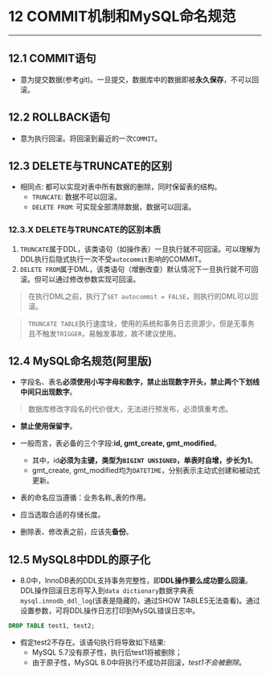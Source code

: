 # 12 COMMIT机制和MySQL命名规范

*****

## 12.1 COMMIT语句

* 意为提交数据(参考git)。一旦提交，数据库中的数据即被**永久保存**，不可以回滚。

## 12.2 ROLLBACK语句

* 意为执行回滚。将回滚到最近的一次`COMMIT`。

## 12.3 DELETE与TRUNCATE的区别

* 相同点: 都可以实现对表中所有数据的删除，同时保留表的结构。
    * `TRUNCATE`: 数据不可以回滚。
    * `DELETE FROM`: 可实现全部清除数据，数据可以回滚。

### 12.3.X DELETE与TRUNCATE的区别本质

1. `TRUNCATE`属于DDL，该类语句（如操作表）一旦执行就不可回滚。可以理解为DDL执行后隐式执行一次不受`autocommit`影响的COMMIT。
2. `DELETE FROM`属于DML，该类语句（增删改查）默认情况下一旦执行就不可回滚。但可以通过修改参数实现可回滚。

> 在执行DML之前，执行了`SET autocommit = FALSE`，则执行的DML可以回滚。

> `TRUNCATE TABLE`执行速度块，使用的系统和事务日志资源少。但是无事务且不触发`TRIGGER`，易触发事故，故不建议使用。

## 12.4 MySQL命名规范(阿里版)

* 字段名、表名**必须使用小写字母和数字，禁止出现数字开头，禁止两个下划线中间只出现数字**。

> 数据库修改字段名的代价很大，无法进行预发布，必须慎重考虑。

* **禁止使用保留字**。

* 一般而言，表必备的三个字段:**id, gmt_create, gmt_modified**。
    * 其中，id**必须为主键，类型为`BIGINT UNSIGNED`，单表时自增，步长为1**。
    * gmt_create, gmt_modified均为`DATETIME`，分别表示主动式创建和被动式更新。

* 表的命名应当遵循：业务名称_表的作用。

* 应当选取合适的存储长度。

* 删除表、修改表之前，应该先**备份**。

## 12.5 MySQL8中DDL的原子化

* 8.0中，InnoDB表的DDL支持事务完整性，即**DDL操作要么成功要么回滚**。DDL操作回滚日志将写入到`data dictionary`数据字典表`mysql.innodb_ddl_log`(该表是隐藏的，通过SHOW TABLES无法查看)。通过设置参数，可将DDL操作日志打印到MySQL错误日志中。

```sql
DROP TABLE test1, test2;
```

* 假定test2不存在。该语句执行将导致如下结果:
    * MySQL 5.7没有原子性，执行后test1将被删除；
    * 由于原子性，MySQL 8.0中将执行不成功并回滚，*test1不会被删除*。
